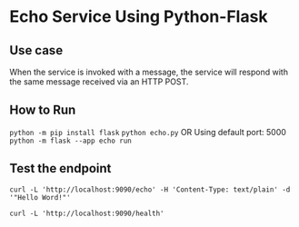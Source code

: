 # Echo Service Using Python-Flask

## Use case

When the service is invoked with a message, the service will respond with the same message received via an HTTP POST.

## How to Run

`python -m pip install flask`
`python echo.py`
OR Using default port: 5000
`python -m flask --app echo run`

## Test the endpoint

```
curl -L 'http://localhost:9090/echo' -H 'Content-Type: text/plain' -d '"Hello Word!"'
```

```
curl -L 'http://localhost:9090/health'
```
